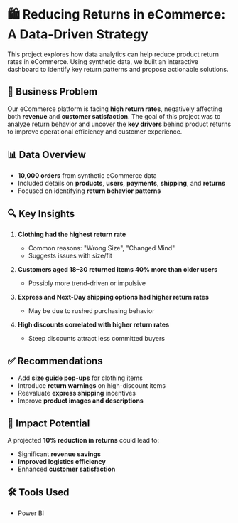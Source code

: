 # 🛍️ Reducing Returns in eCommerce: A Data-Driven Strategy

This project explores how data analytics can help reduce product return rates in eCommerce. Using synthetic data, we built an interactive dashboard to identify key return patterns and propose actionable solutions.

## 📌 Business Problem

Our eCommerce platform is facing **high return rates**, negatively affecting both **revenue** and **customer satisfaction**. The goal of this project was to analyze return behavior and uncover the **key drivers** behind product returns to improve operational efficiency and customer experience.

## 📊 Data Overview

- **10,000 orders** from synthetic eCommerce data
- Included details on **products**, **users**, **payments**, **shipping**, and **returns**
- Focused on identifying **return behavior patterns**

## 🔍 Key Insights

1. **Clothing had the highest return rate**

   - Common reasons: "Wrong Size", "Changed Mind"
   - Suggests issues with size/fit

2. **Customers aged 18–30 returned items 40% more than older users**

   - Possibly more trend-driven or impulsive

3. **Express and Next-Day shipping options had higher return rates**

   - May be due to rushed purchasing behavior

4. **High discounts correlated with higher return rates**

   - Steep discounts attract less committed buyers

## ✅ Recommendations

- Add **size guide pop-ups** for clothing items
- Introduce **return warnings** on high-discount items
- Reevaluate **express shipping** incentives
- Improve **product images and descriptions**

## 🚀 Impact Potential

A projected **10% reduction in returns** could lead to:

- Significant **revenue savings**
- **Improved logistics efficiency**
- Enhanced **customer satisfaction**

## 🛠️ Tools Used

- Power BI 
